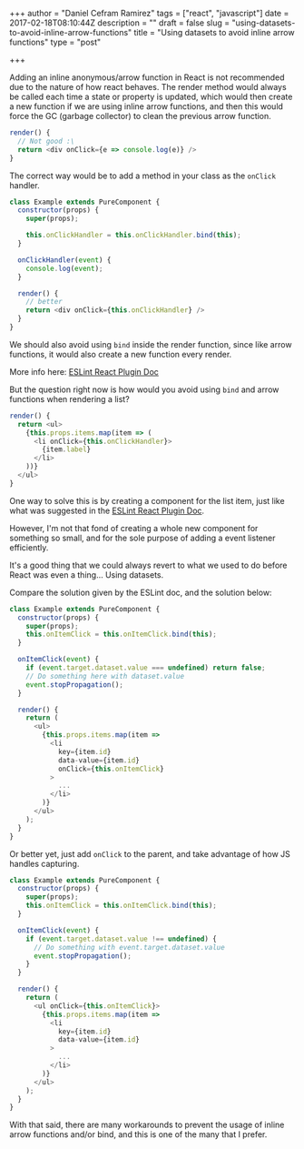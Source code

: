 +++
author = "Daniel Cefram Ramirez"
tags = ["react", "javascript"]
date = 2017-02-18T08:10:44Z
description = ""
draft = false
slug = "using-datasets-to-avoid-inline-arrow-functions"
title = "Using datasets to avoid inline arrow functions"
type = "post"

+++

Adding an inline anonymous/arrow function in React is not recommended due to the nature of how react behaves. The render method would always be called each time a state or property is updated, which would then create a new function if we are using inline arrow functions, and then this would force the GC (garbage collector) to clean the previous arrow function.

```javascript
render() {
  // Not good :\
  return <div onClick={e => console.log(e)} />
}
```

The correct way would be to add a method in your class as the `onClick` handler.

```javascript
class Example extends PureComponent {
  constructor(props) {
    super(props);

    this.onClickHandler = this.onClickHandler.bind(this);
  }

  onClickHandler(event) {
    console.log(event);
  }

  render() {
    // better
    return <div onClick={this.onClickHandler} />
  }
}
```

We should also avoid using `bind` inside the render function, since like arrow functions, it would also create a new function every render.

More info here: [ESLint React Plugin Doc](https://github.com/yannickcr/eslint-plugin-react/blob/master/docs/rules/jsx-no-bind.md)

But the question right now is how would you avoid using `bind` and arrow functions when rendering a list?

```javascript
render() {
  return <ul>
    {this.props.items.map(item => (
      <li onClick={this.onClickHandler}>
        {item.label}
      </li>
    ))}
  </ul>
}
```

One way to solve this is by creating a component for the list item, just like what was suggested in the [ESLint React Plugin Doc](https://github.com/yannickcr/eslint-plugin-react/blob/master/docs/rules/jsx-no-bind.md#lists-of-items).

However, I'm not that fond of creating a whole new component for something so small, and for the sole purpose of adding a event listener efficiently.

It's a good thing that we could always revert to what we used to do before React was even a thing... Using datasets.

Compare the solution given by the ESLint doc, and the solution below:

```javascript
class Example extends PureComponent {
  constructor(props) {
    super(props);
    this.onItemClick = this.onItemClick.bind(this);
  }

  onItemClick(event) {
    if (event.target.dataset.value === undefined) return false;
    // Do something here with dataset.value
    event.stopPropagation();
  }

  render() {
    return (
      <ul>
        {this.props.items.map(item =>
          <li
            key={item.id}
            data-value={item.id}
            onClick={this.onItemClick}
          >
            ...
          </li>
        )}
      </ul>
    );
  }
}
```

Or better yet, just add `onClick` to the parent, and take advantage of how JS handles capturing.

```javascript
class Example extends PureComponent {
  constructor(props) {
    super(props);
    this.onItemClick = this.onItemClick.bind(this);
  }

  onItemClick(event) {
    if (event.target.dataset.value !== undefined) {
      // Do something with event.target.dataset.value
      event.stopPropagation();
    }
  }

  render() {
    return (
      <ul onClick={this.onItemClick}>
        {this.props.items.map(item =>
          <li
            key={item.id}
            data-value={item.id}
          >
            ...
          </li>
        )}
      </ul>
    );
  }
}
```

With that said, there are many workarounds to prevent the usage of inline arrow functions and/or bind, and this is one of the many that I prefer.